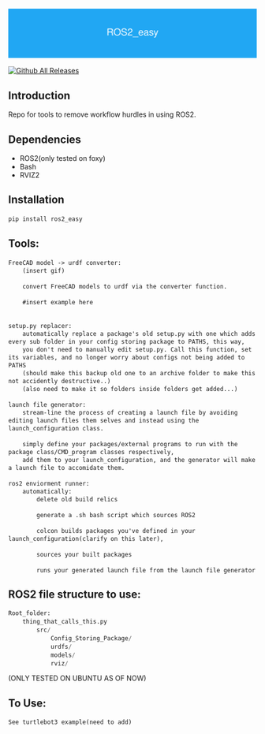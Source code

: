 
![](ROS2_easy.png) 

[![Github All Releases](https://img.shields.io/github/downloads/rydb/ROS2_easy/total.svg)]()

## Introduction

Repo for tools to remove workflow hurdles in using ROS2.


## Dependencies

- ROS2(only tested on foxy)
- Bash
- RVIZ2
  
## Installation

```bash
pip install ros2_easy
```

## Tools:
	
	FreeCAD model -> urdf converter:
		(insert gif)
		
		convert FreeCAD models to urdf via the converter function. 
		
		#insert example here
		
		
	setup.py replacer:
		automatically replace a package's old setup.py with one which adds every sub folder in your config storing package to PATHS, this way,
		you don't need to manually edit setup.py. Call this function, set its variables, and no longer worry about configs not being added to PATHS
		(should make this backup old one to an archive folder to make this not accidently destructive..)
		(also need to make it so folders inside folders get added...)
		
	launch file generator:
		stream-line the process of creating a launch file by avoiding editing launch files them selves and instead using the launch_configuration class.
		
		simply define your packages/external programs to run with the package class/CMD_program classes respectively,
		add them to your launch_configuration, and the generator will make a launch file to accomidate them.
		
	ros2 enviorment runner:
		automatically: 
			delete old build relics
		
			generate a .sh bash script which sources ROS2
			
			colcon builds packages you've defined in your launch_configuration(clarify on this later),
			
			sources your built packages
			
			runs your generated launch file from the launch file generator

## ROS2 file structure to use:

```python
Root_folder:
	thing_that_calls_this.py
		src/
			Config_Storing_Package/
			urdfs/
			models/
			rviz/
```		
		
(ONLY TESTED ON UBUNTU AS OF NOW)

## To Use:
	See turtlebot3 example(need to add)


